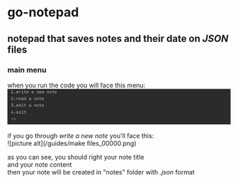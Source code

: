 # go-notepad
## notepad that saves notes and their date on _JSON_ files ##  
### main menu ###  
when you run the code you will face this menu:  
![picture alt](/guides/menu_00000.png)  
  
if you go through _write a new note_ you'll face this:  
![picture alt](/guides/make files_00000.png)
  
as you can see, you should right your note title  
and your note content  
then your note will be created in "notes" folder with _.json_ format  
